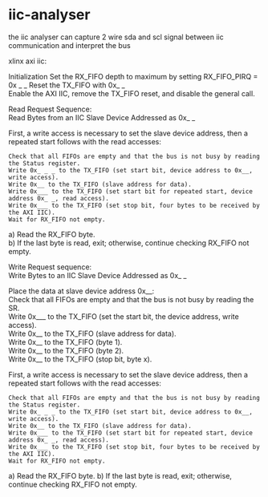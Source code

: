# iic-analyser
the iic analyser can capture 2 wire sda and scl signal between iic communication and interpret the bus  

xlinx axi iic:  

Initialization
    Set the RX_FIFO depth to maximum by setting RX_FIFO_PIRQ = 0x _ _
    Reset the TX_FIFO with 0x_ _  
    Enable the AXI IIC, remove the TX_FIFO reset, and disable the general call.  
    
Read Request Sequence:    
Read Bytes from an IIC Slave Device Addressed as 0x_ _  

First, a write access is necessary to set the slave device address, then a repeated start follows with the read accesses:  

    Check that all FIFOs are empty and that the bus is not busy by reading the Status register.  
    Write 0x_ _ _ to the TX_FIFO (set start bit, device address to 0x__, write access).  
    Write 0x__ to the TX_FIFO (slave address for data).  
    Write 0x___ to the TX_FIFO (set start bit for repeated start, device address 0x_ _, read access).  
    Write 0x___ to the TX_FIFO (set stop bit, four bytes to be received by the AXI IIC).  
    Wait for RX_FIFO not empty.  
  
  
a) Read the RX_FIFO byte.  
b) If the last byte is read, exit; otherwise, continue checking RX_FIFO not empty.  
  
   
Write Request sequence:    
Write Bytes to an IIC Slave Device Addressed as 0x_ _  
  
Place the data at slave device address 0x__:  
    Check that all FIFOs are empty and that the bus is not busy by reading the SR.  
    Write 0x___ to the TX_FIFO (set the start bit, the device address, write access).  
    Write 0x__ to the TX_FIFO (slave address for data).  
    Write 0x__ to the TX_FIFO (byte 1).  
    Write 0x__ to the TX_FIFO (byte 2).  
    Write 0x__ to the TX_FIFO (stop bit, byte x).  





First, a write access is necessary to set the slave device address, then a repeated start follows with the read accesses:

    Check that all FIFOs are empty and that the bus is not busy by reading the Status register.
    Write 0x_ _ _ to the TX_FIFO (set start bit, device address to 0x__, write access).
    Write 0x__ to the TX_FIFO (slave address for data).
    Write 0x___ to the TX_FIFO (set start bit for repeated start, device address 0x_ _, read access).
    Write 0x___ to the TX_FIFO (set stop bit, four bytes to be received by the AXI IIC).
    Wait for RX_FIFO not empty.
a) Read the RX_FIFO byte.
b) If the last byte is read, exit; otherwise, continue checking RX_FIFO not empty.
